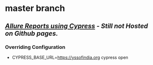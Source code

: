 # master branch

## _[Allure Reports using Cypress]() - Still not Hosted on Github pages._
  
### Overriding Configuration  
- CYPRESS_BASE_URL=https://yssofindia.org cypress open